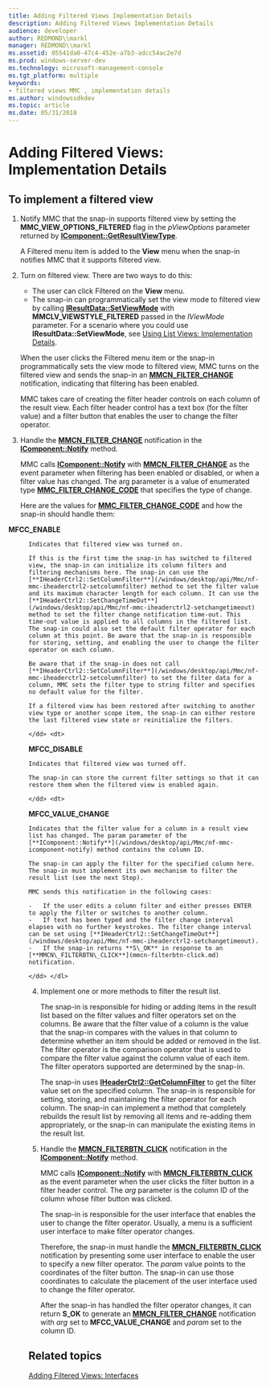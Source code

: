 ```yaml
---
title: Adding Filtered Views Implementation Details
description: Adding Filtered Views Implementation Details
audience: developer
author: REDMOND\\markl
manager: REDMOND\\markl
ms.assetid: 05541da0-47c4-452e-a7b3-adcc54ac2e7d
ms.prod: windows-server-dev
ms.technology: microsoft-management-console
ms.tgt_platform: multiple
keywords:
- filtered views MMC , implementation details
ms.author: windowssdkdev
ms.topic: article
ms.date: 05/31/2018
---
```


# Adding Filtered Views: Implementation Details

## To implement a filtered view

1.  Notify MMC that the snap-in supports filtered view by setting the **MMC\_VIEW\_OPTIONS\_FILTERED** flag in the *pViewOptions* parameter returned by [**IComponent::GetResultViewType**](/windows/desktop/api/Mmc/nf-mmc-icomponent-getresultviewtype).

    A Filtered menu item is added to the **View** menu when the snap-in notifies MMC that it supports filtered view.

2.  Turn on filtered view. There are two ways to do this:

    -   The user can click Filtered on the **View** menu.
    -   The snap-in can programmatically set the view mode to filtered view by calling [**IResultData::SetViewMode**](/windows/desktop/api/Mmc/nf-mmc-iresultdata-setviewmode) with **MMCLV\_VIEWSTYLE\_FILTERED** passed in the *lViewMode* parameter. For a scenario where you could use **IResultData::SetViewMode**, see [Using List Views: Implementation Details](using-list-views-implementation-details.md).

    When the user clicks the Filtered menu item or the snap-in programmatically sets the view mode to filtered view, MMC turns on the filtered view and sends the snap-in an [**MMCN\_FILTER\_CHANGE**](mmcn-filter-change.md) notification, indicating that filtering has been enabled.

    MMC takes care of creating the filter header controls on each column of the result view. Each filter header control has a text box (for the filter value) and a filter button that enables the user to change the filter operator.

3.  Handle the [**MMCN\_FILTER\_CHANGE**](mmcn-filter-change.md) notification in the [**IComponent::Notify**](/windows/desktop/api/Mmc/nf-mmc-icomponent-notify) method.

    MMC calls [**IComponent::Notify**](/windows/desktop/api/Mmc/nf-mmc-icomponent-notify) with [**MMCN\_FILTER\_CHANGE**](mmcn-filter-change.md) as the event parameter when filtering has been enabled or disabled, or when a filter value has changed. The arg parameter is a value of enumerated type [**MMC\_FILTER\_CHANGE\_CODE**](/windows/desktop/api/Mmc/ne-mmc-_mmc_filter_change_code) that specifies the type of change.

    Here are the values for [**MMC\_FILTER\_CHANGE\_CODE**](/windows/desktop/api/Mmc/ne-mmc-_mmc_filter_change_code) and how the snap-in should handle them:

    <dl> <dt>

<span id="MFCC_ENABLE"></span><span id="mfcc_enable"></span>**MFCC\_ENABLE**
</dt> <dd>

    Indicates that filtered view was turned on.

    If this is the first time the snap-in has switched to filtered view, the snap-in can initialize its column filters and filtering mechanisms here. The snap-in can use the [**IHeaderCtrl2::SetColumnFilter**](/windows/desktop/api/Mmc/nf-mmc-iheaderctrl2-setcolumnfilter) method to set the filter value and its maximum character length for each column. It can use the [**IHeaderCtrl2::SetChangeTimeOut**](/windows/desktop/api/Mmc/nf-mmc-iheaderctrl2-setchangetimeout) method to set the filter change notification time-out. This time-out value is applied to all columns in the filtered list. The snap-in could also set the default filter operator for each column at this point. Be aware that the snap-in is responsible for storing, setting, and enabling the user to change the filter operator on each column.

    Be aware that if the snap-in does not call [**IHeaderCtrl2::SetColumnFilter**](/windows/desktop/api/Mmc/nf-mmc-iheaderctrl2-setcolumnfilter) to set the filter data for a column, MMC sets the filter type to string filter and specifies no default value for the filter.

    If a filtered view has been restored after switching to another view type or another scope item, the snap-in can either restore the last filtered view state or reinitialize the filters.

    </dd> <dt>

<span id="MFCC_DISABLE"></span><span id="mfcc_disable"></span>**MFCC\_DISABLE**
</dt> <dd>

    Indicates that filtered view was turned off.

    The snap-in can store the current filter settings so that it can restore them when the filtered view is enabled again.

    </dd> <dt>

<span id="MFCC_VALUE_CHANGE"></span><span id="mfcc_value_change"></span>**MFCC\_VALUE\_CHANGE**
</dt> <dd>

    Indicates that the filter value for a column in a result view list has changed. The param parameter of the [**IComponent::Notify**](/windows/desktop/api/Mmc/nf-mmc-icomponent-notify) method contains the column ID.

    The snap-in can apply the filter for the specified column here. The snap-in must implement its own mechanism to filter the result list (see the next Step).

    MMC sends this notification in the following cases:

    -   If the user edits a column filter and either presses ENTER to apply the filter or switches to another column.
    -   If text has been typed and the filter change interval elapses with no further keystrokes. The filter change interval can be set using [**IHeaderCtrl2::SetChangeTimeOut**](/windows/desktop/api/Mmc/nf-mmc-iheaderctrl2-setchangetimeout).
    -   If the snap-in returns **S\_OK** in response to an [**MMCN\_FILTERBTN\_CLICK**](mmcn-filterbtn-click.md) notification.

    </dd> </dl>

4.  Implement one or more methods to filter the result list.

    The snap-in is responsible for hiding or adding items in the result list based on the filter values and filter operators set on the columns. Be aware that the filter value of a column is the value that the snap-in compares with the values in that column to determine whether an item should be added or removed in the list. The filter operator is the comparison operator that is used to compare the filter value against the column value of each item. The filter operators supported are determined by the snap-in.

    The snap-in uses [**IHeaderCtrl2::GetColumnFilter**](/windows/desktop/api/Mmc/nf-mmc-iheaderctrl2-getcolumnfilter) to get the filter value set on the specified column. The snap-in is responsible for setting, storing, and maintaining the filter operator for each column. The snap-in can implement a method that completely rebuilds the result list by removing all items and re-adding them appropriately, or the snap-in can manipulate the existing items in the result list.

5.  Handle the [**MMCN\_FILTERBTN\_CLICK**](mmcn-filterbtn-click.md) notification in the [**IComponent::Notify**](/windows/desktop/api/Mmc/nf-mmc-icomponent-notify) method.

    MMC calls [**IComponent::Notify**](/windows/desktop/api/Mmc/nf-mmc-icomponent-notify) with [**MMCN\_FILTERBTN\_CLICK**](mmcn-filterbtn-click.md) as the event parameter when the user clicks the filter button in a filter header control. The *arg* parameter is the column ID of the column whose filter button was clicked.

    The snap-in is responsible for the user interface that enables the user to change the filter operator. Usually, a menu is a sufficient user interface to make filter operator changes.

    Therefore, the snap-in must handle the [**MMCN\_FILTERBTN\_CLICK**](mmcn-filterbtn-click.md) notification by presenting some user interface to enable the user to specify a new filter operator. The *param* value points to the coordinates of the filter button. The snap-in can use those coordinates to calculate the placement of the user interface used to change the filter operator.

    After the snap-in has handled the filter operator changes, it can return **S\_OK** to generate an [**MMCN\_FILTER\_CHANGE**](mmcn-filter-change.md) notification with *arg* set to **MFCC\_VALUE\_CHANGE** and *param* set to the column ID.

## Related topics

<dl> <dt>

[Adding Filtered Views: Interfaces](adding-filtered-views-interfaces.md)
</dt> </dl>

 

 




